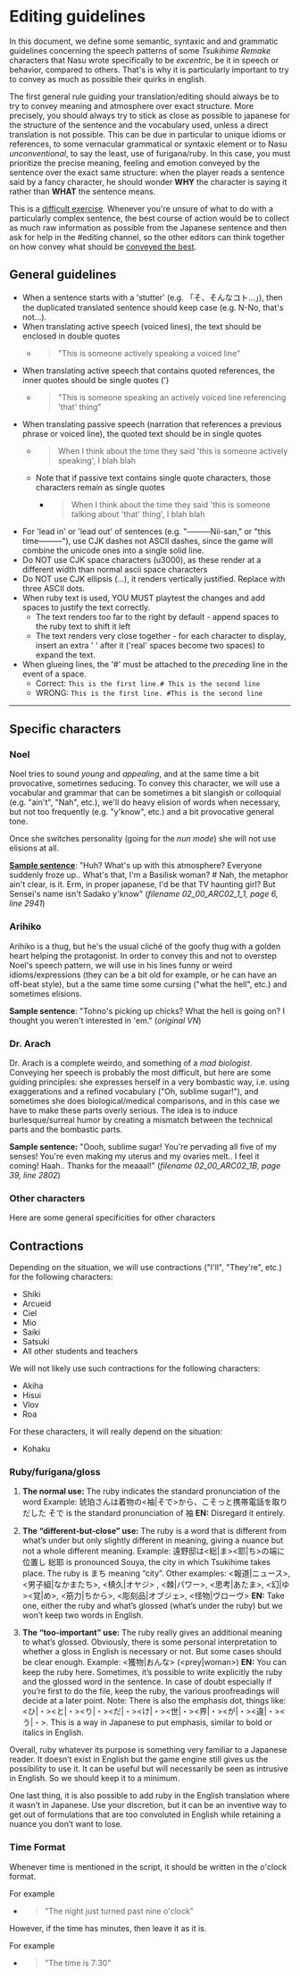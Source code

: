# Editing guidelines

In this document, we define some semantic, syntaxic and and grammatic guidelines concerning the speech patterns of some *Tsukihime Remake* characters that Nasu wrote specifically to be *excentric*, be it in speech or behavior, compared to others. That's is why it is particularly important to try to convey as much as possible their quirks in english.

The first general rule guiding your translation/editing should always be to try to convey meaning and atmosphere over exact structure. More precisely, you should always try to stick as close as possible to japanese for the structure of the sentence and the vocabulary used, unless a direct translation is not possible. This can be due in particular to unique idioms or references, to some vernacular grammatical or syntaxic element or to Nasu *unconventional*, to say the least, use of furigana/ruby. In this case, you must prioritize the precise meaning, feeling and emotion conveyed by the sentence over the exact same structure: when the player reads a sentence said by a fancy character, he should wonder **WHY** the character is saying it rather than **WHAT** the sentence means.

This is a <u>difficult exercise</u>. Whenever you're unsure of what to do with a particularly complex sentence, the best course of action would be to collect as much raw information as possible from the Japanese sentence and then ask for help in the #editing channel, so the other editors can think together on how convey what should be <u>conveyed the best</u>.

## General guidelines

- When a sentence starts with a 'stutter' (e.g. 「そ、そんなコト...」), then the
  duplicated translated sentence should keep case (e.g. N-No, that's not...).
- When translating active speech (voiced lines), the text should be enclosed in
  double quotes
  - > "This is someone actively speaking a voiced line"
- When translating active speech that contains quoted references, the inner
  quotes should be single quotes (')
  - > "This is someone speaking an actively voiced line referencing 'that' thing"
- When translating passive speech (narration that references a previous phrase or
  voiced line), the quoted text should be in single quotes
  - > When I think about the time they said 'this is someone actively speaking', I blah blah
  - Note that if passive text contains single quote characters, those characters
    remain as single quotes
    - > When I think about the time they said 'this is someone talking about 'that' thing', I blah blah
- For 'lead in' or 'lead out' of sentences (e.g.  "―――Nii-san," or "this time―――"),
  use CJK dashes not ASCII dashes, since the game will combine the unicode ones into a single solid line.
- Do NOT use CJK space characters (u3000), as these render at a different width than normal ascii space characters
- Do NOT use CJK ellipsis (…), it renders vertically justified. Replace with three ASCII dots.
- When ruby text is used, YOU MUST playtest the changes and add spaces to justify the text correctly.
  - The text renders too far to the right by default - append spaces to the ruby text to shift it left
  - The text renders very close together - for each character to display, insert an extra ' ' after it ('real' spaces become two spaces) to expand the text.
- When glueing lines, the '#' must be attached to the _preceding_ line in the event of a space.
  - Correct: `This is the first line.# This is the second line`
  - WRONG: `This is the first line. #This is the second line`

***


## Specific characters

### Noel

Noel tries to sound *young* and *appealing*, and at the same time a bit provocative, sometimes seducing. To convey this character, we will use a vocabular and grammar that can be sometimes a bit slangish or colloquial (e.g. "ain't", "Nah", etc.), we'll do heavy elision of words when necessary, but not too frequently (e.g. "y'know", etc.) and a bit provocative general tone.

Once she switches personality (going for the *nun mode*) she will not use elisions at all.

**<u>Sample sentence</u>**: "Huh? What's up with this atmosphere? Everyone suddenly froze up.. What's that, I'm a Basilisk woman? # Nah, the metaphor ain't clear, is it. Erm, in proper japanese, I'd be that TV haunting girl? But Sensei's name isn't Sadako y'know" (*filename 02_00_ARC02_1_1, page 6, line 2941*)

### Arihiko

Arihiko is a thug, but he's the usual cliché of the goofy thug with a golden heart helping the protagonist. In order to convey this and not to overstep Noel's speech pattern, we will use in his lines funny or weird idioms/expressions (they can be a bit old for example, or he can have an off-beat style), but a the same time some cursing ("what the hell", etc.) and sometimes elisions.

**Sample sentence**: "Tohno's picking up chicks? What the hell is going on? I thought you weren't interested in 'em." (*original VN*)

### Dr. Arach

Dr. Arach is a complete weirdo, and something of a *mad biologist*. Conveying her speech is probably the most difficult, but here are some guiding principles: she expresses herself in a very bombastic way, i.e. using exaggerations and a refined vocabulary ("Oh, sublime sugar!"), and sometimes she does biological/medical comparisons, and in this case we have to make these parts overly serious. The idea is to induce burlesque/surreal humor by creating a mismatch between the technical parts and the bombastic parts.

**Sample sentence:** "Oooh, sublime sugar! You're pervading all five of my senses! You're even making my uterus and my ovaries melt.. I feel it coming! Haah.. Thanks for the meaaal!" (*filename 02_00_ARC02_1B, page 39, line 2802*)



### Other characters

Here are some general specificities for other characters

## Contractions

Depending on the situation, we will use contractions ("I'll", "They're", etc.) for the following characters:

- Shiki
- Arcueid
- Ciel
- Mio
- Saiki
- Satsuki
- All other students and teachers

We will not likely use such contractions for the following characters:

- Akiha
- Hisui
- Vlov
- Roa

For these characters, it will really depend on the situation:

- Kohaku

### Ruby/furigana/gloss

1) **The normal use:** The ruby indicates the standard pronunciation of the word
Example: 琥珀さんは着物の<袖|そで>から、こそっと携帯電話を取りだした
そで is the standard pronunciation of 袖
**EN:** Disregard it entirely.

2) **The “different-but-close” use:** The ruby is a word that is different from what’s under but only slightly different in meaning, giving a nuance but not a whole different meaning.
Example: 遠野邸は<総|ま><耶|ち>の端に位置し
総耶 is pronounced Souya, the city in which Tsukihime takes place. The ruby is まち meaning “city”.
Other examples: <報道|ニュース>, <男子組|なかまたち>, <槙久|オヤジ> , <棘|パワー>, <思考|あたま>, <幻|ゆ><覚|め>, <筋力|ちから>, <彫刻品|オブジェ>, <怪物|ヴローヴ>
**EN:** Take one, either the ruby and what’s glossed (what’s under the ruby) but we won’t keep two words in English.

3) **The “too-important” use:** The ruby really gives an additional meaning to what’s glossed. Obviously, there is some personal interpretation to whether a gloss in English is necessary or not. But some cases should be clear enough.
Example: <獲物|おんな> (<prey|woman>)
**EN:** You can keep the ruby here. Sometimes, it’s possible to write explicitly the ruby and the glossed word in the sentence. In case of doubt especially if you’re first to do the file, keep the ruby, the various proofreadings will decide at a later point.
Note: There is also the emphasis dot, things like: <ひ|・><と|・><り|・><だ|・><け|・><世|・><界|・><が|・><違|・><う|・>. This is a way in Japanese to put emphasis, similar to bold or italics in English.

Overall, ruby whatever its purpose is something very familiar to a Japanese reader. It doesn’t exist in English but the game engine still gives us the possibility to use it. It can be useful but will necessarily be seen as intrusive in English. So we should keep it to a minimum.

One last thing, it is also possible to add ruby in the English translation where it wasn’t in Japanese. Use your discretion, but it can be an inventive way to get out of formulations that are too convoluted in English while retaining a nuance you don’t want to lose.

### Time Format

Whenever time is mentioned in the script, it should be written in the o'clock format.

For example
   - > "The night just turned past nine o'clock"

However, if the time has minutes, then leave it as it is.

For example
   - > "The time is 7:30"
